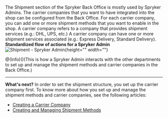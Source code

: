 The Shipment section of the Spryker Back Office is mostly used by Spryker Admins. 
The carrier companies that you want to have integrated into the shop can be configured from the Back Office. For each carrier company, you can add one or more shipment methods that you want to enable in the shop.
A carrier company refers to a company that provides shipment services (e.g.: DHL, UPS, etc.) A carrier company can have one or more shipment services associated (e.g.: Express Delivery, Standard Delivery).
</br>**Standardized flow of actions for a Spryker Admin**
![Shipment - Spryker Admin](https://spryker.s3.eu-central-1.amazonaws.com/docs/User+Guides/Back+Office+User+Guides/Administration/Shipment/shipment-section.png){height="" width=""}

@(Info)()(This is how a Spryker Admin interacts with the other departments to set up and manage the shipment methods and carrier companies in the Back Office.)
***
**What's next?**
In order to set the shipment structure, you set up the carrier company first.
To know more about how you set up and manage the shipment methods and carrier companies, see the following articles: 

* [Creating a Carrier Company](https://documentation.spryker.com/v3/docs/creating-a-carrier-company)
* [Creating and Managing Shipment Methods](https://documentation.spryker.com/v3/docs/creating-and-managing-shipment-methods)